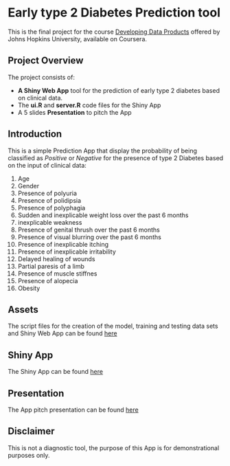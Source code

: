 # Early type 2 Diabetes Prediction tool

This is the final project for the course [Developing Data Products](https://www.coursera.org/learn/data-products/home/)
offered by Johns Hopkins University, available on Coursera.

## Project Overview
The project consists of:
- **A Shiny Web App** tool for the prediction of early type 2 diabetes based on clinical data.
- The **ui.R** and **server.R** code files for the Shiny App
- A 5 slides **Presentation** to pitch the App

## Introduction
This is a simple Prediction App that display the probability of being classified as *Positive* or *Negative* for the presence of type 2 Diabetes based on the input of 
clinical data:
1. Age
2. Gender
3. Presence of polyuria
4. Presence of polidipsia
5. Presence of polyphagia
6. Sudden and inexplicable weight loss over the past 6 months
7. inexplicable weakness
8. Presence of genital thrush over the past 6 months
9. Presence of visual blurring over the past 6 months
10. Presence of inexplicable itching
11. Presence of inexplicable irritability
12. Delayed healing of wounds
13. Partial paresis of a limb
14. Presence of muscle stiffnes
15. Presence of alopecia
16. Obesity

## Assets
The script files for the creation of the model, training and testing data sets and Shiny Web App can be found
[here](https://github.com/JoelChG/DevelopingDataProducts/tree/main/Assets)

## Shiny App
The Shiny App can be found [here](https://chavezgjoel.shinyapps.io/EarlyDiabetesPrediction/)

## Presentation
The App pitch presentation can be found [here](https://rpubs.com/JoelChG/DiabetesPrediction)

## Disclaimer
This is not a diagnostic tool, the purpose of this App is for demonstrational purposes only.


